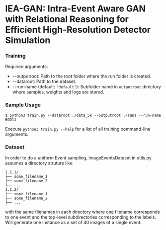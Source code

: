 # IEA-GAN: Intra-Event Aware GAN with Relational Reasoning for Efficient High-Resolution Detector Simulation

### Training
Required arguments:
- --outputroot: Path to the root folder where the run folder is created.
- --dataroot: Path to the dataset.
- --run-name (default: `"default"`): Subfolder name in `outputroot` directory where samples, weights and logs are stored.
### Sample Usage
```
$ python3 train.py --dataroot ./data_5k --outputroot ./runs --run-name BGD11
```
Execute `python3 train.py --help` for a list of all training command-line arguments. 

### Dataset
In order to do a uniform Event sampling, ImageEventsDataset in utils.py assumes a directory struture like:

    1.1.1/
    ├── some_filename_1
    ├── some_filename_2
    ├── ...
    1.1.2/
    ├── some_filename_1
    ├── some_filename_2
    ├── ...
    
with the same filenames in each directory where one filename corresponds to one event and the top-level subdirectories corresponding to the labels.
Will generate one instance as a set of 40 images of a single event.
